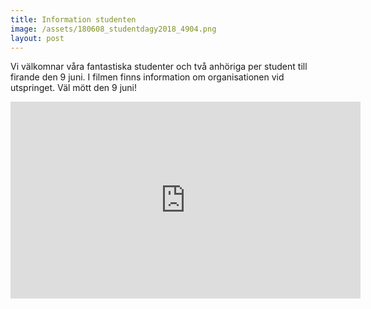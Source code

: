```yaml
---
title: Information studenten
image: /assets/180608_studentdagy2018_4904.png
layout: post
---
```


Vi välkomnar våra fantastiska studenter och två anhöriga per student till firande den 9 juni.
I filmen finns information om organisationen vid utspringet. Väl mött den 9 juni!
<br>
<iframe width="560" height="315" src="https://www.youtube.com/embed/qOjm1AZ09r4" frameborder="0" allow="accelerometer; autoplay; encrypted-media; gyroscope; picture-in-picture" allowfullscreen></iframe>
